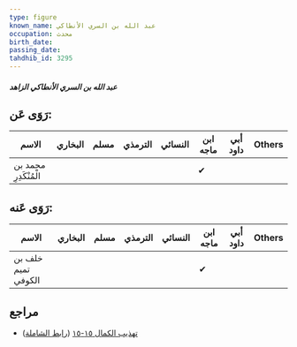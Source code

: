 ```yaml
---
type: figure
known_name: عبد الله بن السري الأنطاكي
occupation: محدث
birth_date:
passing_date:
tahdhib_id: 3295
---
```

##### عبد الله بن السري الأنطاكي الزاهد

## رَوَى عَن:
| الاسم                 | البخاري | مسلم | الترمذي | النسائي | ابن ماجه | أبي داود | Others |
| --------------------- | ------- | ---- | ------- | ------- | -------- | -------- | ------ |
| محمد بن الْمُنْكَدِرِ |         |      |         |         | ✔        |          |        |
## رَوَى عَنه:
| الاسم              | البخاري | مسلم | الترمذي | النسائي | ابن ماجه | أبي داود | Others |
| ------------------ | ------- | ---- | ------- | ------- | -------- | -------- | ------ |
| خلف بن تميم الكوفي |         |      |         |         | ✔        |          |        |
## مراجع
- [تهذيب الكمال ١٥-١٥](obsidian://open?vault=Tahdhib-al-Kamal&file=Figures/٣٢٩٥-عبد%20الله%20بن%20السري%20الأنطاكي%20الزاهد) ([رابط الشاملة](https://shamela.ws/book/3722/7499))